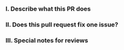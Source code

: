 <!-- 
Please make sure you have read and understood the contributing guidelines;
https://github.com/openkruise/kruise/blob/master/CONTRIBUTING.md -->

### Ⅰ. Describe what this PR does


### Ⅱ. Does this pull request fix one issue?
<!--If so, add "fixes #xxxx" below in the next line, for example, fixes #15. Otherwise, add "NONE" -->

### Ⅲ. Special notes for reviews
